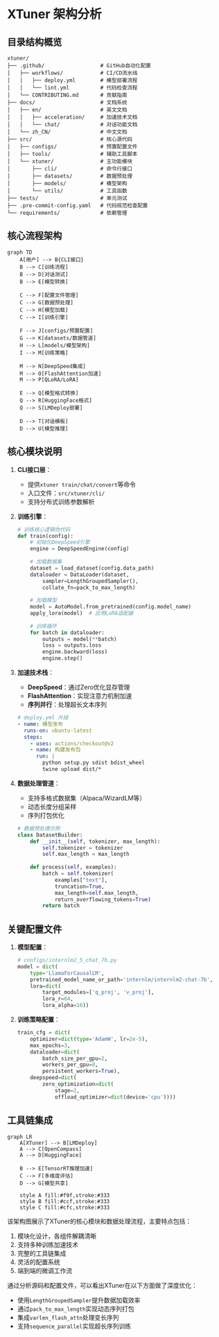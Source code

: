 # XTuner 架构分析

## 目录结构概览

```text
xtuner/
├── .github/                  # GitHub自动化配置
│   ├── workflows/            # CI/CD流水线
│   │   ├── deploy.yml        # 模型部署流程
│   │   └── lint.yml          # 代码检查流程
│   └── CONTRIBUTING.md       # 贡献指南
├── docs/                     # 文档系统
│   ├── en/                   # 英文文档
│   │   ├── acceleration/     # 加速技术文档
│   │   └── chat/             # 对话功能文档
│   └── zh_CN/                # 中文文档
├── src/                      # 核心源代码
│   ├── configs/              # 预置配置文件
│   ├── tools/                # 辅助工具脚本
│   └── xtuner/               # 主功能模块
│       ├── cli/              # 命令行接口
│       ├── datasets/         # 数据预处理
│       ├── models/           # 模型架构
│       └── utils/            # 工具函数
├── tests/                    # 单元测试
├── .pre-commit-config.yaml   # 代码规范检查配置
└── requirements/             # 依赖管理
```

## 核心流程架构

```mermaid
graph TD
    A[用户] --> B{CLI接口}
    B --> C[训练流程]
    B --> D[对话测试]
    B --> E[模型转换]
    
    C --> F[配置文件管理]
    C --> G[数据预处理]
    C --> H[模型加载]
    C --> I[训练引擎]
    
    F --> J[configs/预置配置]
    G --> K[datasets/数据管道]
    H --> L[models/模型架构]
    I --> M[训练策略]
    
    M --> N[DeepSpeed集成]
    M --> O[FlashAttention加速]
    M --> P[QLoRA/LoRA]
    
    E --> Q[模型格式转换]
    Q --> R[HuggingFace格式]
    Q --> S[LMDeploy部署]
    
    D --> T[对话模板]
    D --> U[模型推理]
```

## 核心模块说明

1. **CLI接口层**：
   - 提供`xtuner train/chat/convert`等命令
   - 入口文件：`src/xtuner/cli/`
   - 支持分布式训练参数解析

2. **训练引擎**：
   ```python
   # 训练核心逻辑伪代码
   def train(config):
       # 初始化DeepSpeed引擎
       engine = DeepSpeedEngine(config)
       
       # 加载数据集
       dataset = load_dataset(config.data_path)
       dataloader = DataLoader(dataset, 
           sampler=LengthGroupedSampler(),
           collate_fn=pack_to_max_length)
       
       # 加载模型
       model = AutoModel.from_pretrained(config.model_name)
       apply_lora(model)  # 应用LoRA适配器
       
       # 训练循环
       for batch in dataloader:
           outputs = model(**batch)
           loss = outputs.loss
           engine.backward(loss)
           engine.step()
   ```

3. **加速技术栈**：
   - **DeepSpeed**：通过Zero优化显存管理
   - **FlashAttention**：实现注意力机制加速
   - **序列并行**：处理超长文本序列
   ```yaml
   # deploy.yml 片段
   - name: 模型发布
     runs-on: ubuntu-latest
     steps:
       - uses: actions/checkout@v2
       - name: 构建发布包
         run: |
           python setup.py sdist bdist_wheel
           twine upload dist/*
   ```

4. **数据处理管道**：
   - 支持多格式数据集（Alpaca/WizardLM等）
   - 动态长度分组采样
   - 序列打包优化
   ```python
   # 数据预处理示例
   class DatasetBuilder:
       def __init__(self, tokenizer, max_length):
           self.tokenizer = tokenizer
           self.max_length = max_length
           
       def process(self, examples):
           batch = self.tokenizer(
               examples["text"],
               truncation=True,
               max_length=self.max_length,
               return_overflowing_tokens=True)
           return batch
   ```

## 关键配置文件

1. **模型配置**：
   ```python
   # configs/internlm2_5_chat_7b.py
   model = dict(
       type='LlamaForCausalLM',
       pretrained_model_name_or_path='internlm/internlm2-chat-7b',
       lora=dict(
           target_modules=['q_proj', 'v_proj'],
           lora_r=64,
           lora_alpha=16))
   ```

2. **训练策略配置**：
   ```python
   train_cfg = dict(
       optimizer=dict(type='AdamW', lr=2e-5),
       max_epochs=3,
       dataloader=dict(
           batch_size_per_gpu=2,
           workers_per_gpu=8,
           persistent_workers=True),
       deepspeed=dict(
           zero_optimization=dict(
               stage=2,
               offload_optimizer=dict(device='cpu'))))
   ```

## 工具链集成

```mermaid
graph LR
    A[XTuner] --> B[LMDeploy]
    A --> C[OpenCompass]
    A --> D[HuggingFace]
    
    B --> E[TensorRT推理加速]
    C --> F[多维度评估]
    D --> G[模型共享]
    
    style A fill:#f9f,stroke:#333
    style B fill:#ccf,stroke:#333
    style C fill:#cfc,stroke:#333
```

该架构图展示了XTuner的核心模块和数据处理流程，主要特点包括：

1. 模块化设计，各组件解耦清晰
2. 支持多种训练加速技术
3. 完整的工具链集成
4. 灵活的配置系统
5. 端到端的微调工作流

通过分析源码和配置文件，可以看出XTuner在以下方面做了深度优化：

- 使用`LengthGroupedSampler`提升数据加载效率
- 通过`pack_to_max_length`实现动态序列打包
- 集成`varlen_flash_attn`处理变长序列
- 支持`sequence_parallel`实现超长序列训练 